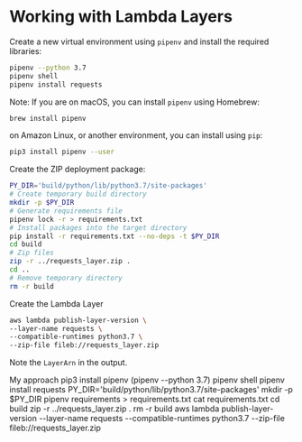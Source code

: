 # Working with Lambda Layers

Create a new virtual environment using `pipenv` and install the required libraries:

```sh
pipenv --python 3.7
pipenv shell
pipenv install requests
```

Note: If you are on macOS, you can install `pipenv` using Homebrew:

```sh
brew install pipenv
```

on Amazon Linux, or another environment, you can install using `pip`:

```sh
pip3 install pipenv --user
```

Create the ZIP deployment package:

```sh
PY_DIR='build/python/lib/python3.7/site-packages'
# Create temporary build directory
mkdir -p $PY_DIR
# Generate requirements file
pipenv lock -r > requirements.txt
# Install packages into the target directory
pip install -r requirements.txt --no-deps -t $PY_DIR
cd build
# Zip files
zip -r ../requests_layer.zip .
cd ..
# Remove temporary directory
rm -r build
```

Create the Lambda Layer

```sh
aws lambda publish-layer-version \
--layer-name requests \
--compatible-runtimes python3.7 \
--zip-file fileb://requests_layer.zip
```

Note the `LayerArn` in the output.


My approach
pip3 install pipenv
(pipenv --python 3.7)
pipenv shell
pipenv install requests
PY_DIR='build/python/lib/python3.7/site-packages'
mkdir -p $PY_DIR
pipenv requirements > requirements.txt
cat requirements.txt
cd build
zip -r ../requests_layer.zip .
rm -r build
aws lambda publish-layer-version --layer-name requests --compatible-runtimes python3.7 --zip-file fileb://requests_layer.zip